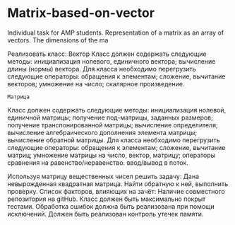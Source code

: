 # Matrix-based-on-vector
Individual task for AMP students. Representation of a matrix as an array of vectors. The dimensions of the ma

Реализовать класс:
	Вектор
	Класс должен содержать следующие методы:
инициализация нолевого, единичного вектора;
вычисление длины (нормы) вектора.
Для класса необходимо перегрузить следующие операторы:
обращения к элементам;
сложение, вычитание векторов;
умножение на число;
скалярное произведение.

	Матрица
Класс должен содержать следующие методы:
инициализация нолевой, единичной матрицы;
получение под-матрицы, заданных размеров;
получение транспонированной матрицы;
вычисление определителя;
вычисление алгебраического дополнения элемента матрицы;
вычисление обратной матрицы.
Для класса необходимо перегрузить следующие операторы:
обращения к элементам;
сложение, вычитание матриц;
умножение матрицы на число, вектор, матрицу;
операторы сравнения на равенство/неравенство.
ввод/вывод в поток.

Используя матрицу вещественных чисел решить задачу:
Дана невырожденная квадратная матрица. Найти обратную к ней, выполнить проверку.
Список факторов, влияющих на зачёт:
Наличие совместного репозитория на gitHub.
Класс должен быть максимально покрыт тестами. 
Обработка ошибок должна быть реализована при помощи исключений. 
Должен быть реализован контроль утечек памяти.

